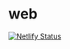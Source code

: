 # web
[![Netlify Status](https://api.netlify.com/api/v1/badges/d3b55260-4fed-4455-9e50-1f7aba603c10/deploy-status)](https://app.netlify.com/sites/djgaming/deploys)
